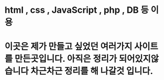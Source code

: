 # html , css , JavaScript , php , DB  등 이용
# 이곳은 제가 만들고 싶었던 여러가지 사이트를 만든곳입니다. 아직은 정리가 되어있지않습니다 차근차근 정리를 해 나갈것 입니다. 
